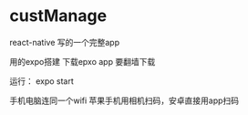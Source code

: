 # custManage
react-native 写的一个完整app 

用的expo搭建
下载epxo app  要翻墙下载


运行： expo start


手机电脑连同一个wifi
苹果手机用相机扫码，安卓直接用app扫码
